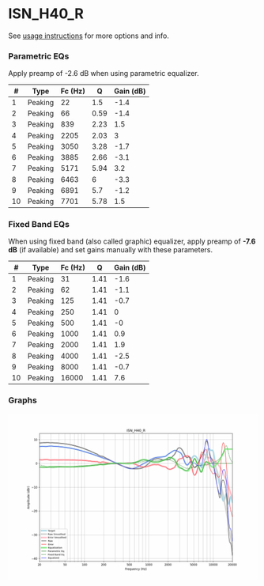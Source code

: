# ISN_H40_R
See [usage instructions](https://github.com/jaakkopasanen/AutoEq#usage) for more options and info.

### Parametric EQs
Apply preamp of -2.6 dB when using parametric equalizer.

|   # | Type    |   Fc (Hz) |    Q |   Gain (dB) |
|-----|---------|-----------|------|-------------|
|   1 | Peaking |        22 | 1.5  |        -1.4 |
|   2 | Peaking |        66 | 0.59 |        -1.4 |
|   3 | Peaking |       839 | 2.23 |         1.5 |
|   4 | Peaking |      2205 | 2.03 |         3   |
|   5 | Peaking |      3050 | 3.28 |        -1.7 |
|   6 | Peaking |      3885 | 2.66 |        -3.1 |
|   7 | Peaking |      5171 | 5.94 |         3.2 |
|   8 | Peaking |      6463 | 6    |        -3.3 |
|   9 | Peaking |      6891 | 5.7  |        -1.2 |
|  10 | Peaking |      7701 | 5.78 |         1.5 |

### Fixed Band EQs
When using fixed band (also called graphic) equalizer, apply preamp of **-7.6 dB** (if available) and set gains manually with these parameters.

|   # | Type    |   Fc (Hz) |    Q |   Gain (dB) |
|-----|---------|-----------|------|-------------|
|   1 | Peaking |        31 | 1.41 |        -1.6 |
|   2 | Peaking |        62 | 1.41 |        -1.1 |
|   3 | Peaking |       125 | 1.41 |        -0.7 |
|   4 | Peaking |       250 | 1.41 |         0   |
|   5 | Peaking |       500 | 1.41 |        -0   |
|   6 | Peaking |      1000 | 1.41 |         0.9 |
|   7 | Peaking |      2000 | 1.41 |         1.9 |
|   8 | Peaking |      4000 | 1.41 |        -2.5 |
|   9 | Peaking |      8000 | 1.41 |        -0.7 |
|  10 | Peaking |     16000 | 1.41 |         7.6 |

### Graphs
![](./ISN_H40_R.png)
